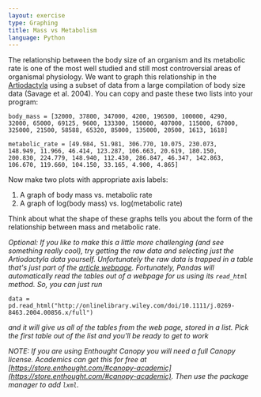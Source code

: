 ```yaml
---
layout: exercise
type: Graphing
title: Mass vs Metabolism
language: Python
---
```


The relationship between the body size of an organism and its metabolic
rate is one of the most well studied and still most controversial areas
of organismal physiology. We want to graph this relationship in the
[Artiodactyla](http://en.wikipedia.org/wiki/Even-toed_ungulate) using a
subset of data from a large compilation of body size data (Savage et al.
2004). You can copy and paste these two lists into your program:

```
body_mass = [32000, 37800, 347000, 4200, 196500, 100000, 4290, 
32000, 65000, 69125, 9600, 133300, 150000, 407000, 115000, 67000, 
325000, 21500, 58588, 65320, 85000, 135000, 20500, 1613, 1618]

metabolic_rate = [49.984, 51.981, 306.770, 10.075, 230.073, 
148.949, 11.966, 46.414, 123.287, 106.663, 20.619, 180.150, 
200.830, 224.779, 148.940, 112.430, 286.847, 46.347, 142.863, 
106.670, 119.660, 104.150, 33.165, 4.900, 4.865]
```

Now make two plots with appropriate axis labels:

1.  A graph of body mass vs. metabolic rate
2.  A graph of log(body mass) vs. log(metabolic rate)

Think about what the shape of these graphs tells you about the form of
the relationship between mass and metabolic rate.

*Optional: If you like to make this a little more challenging (and see something
 really cool), try getting the raw data and selecting just the Artiodactyla data
 yourself. Unfortunately the raw data is trapped in a table that's just part of
 the [article webpage](http://onlinelibrary.wiley.com/doi/10.1111/j.0269-8463.2004.00856.x/full). Fortunately, Pandas will automatically read the tables out of a webpage for us using its
 `read_html` method. So, you can just run*

`data = pd.read_html("http://onlinelibrary.wiley.com/doi/10.1111/j.0269-8463.2004.00856.x/full")`

*and it will give us all of the tables from the web page, stored in a list. Pick
 the first table out of the list and you'll be ready to get to work*

*NOTE: If you are using Enthought Canopy you will need a full Canopy
 license. Academics can get this for free at
 [https://store.enthought.com/#canopy-academic](https://store.enthought.com/#canopy-academic). Then
 use the package manager to add `lxml`.*
